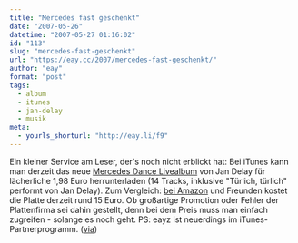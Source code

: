 ```yaml
---
title: "Mercedes fast geschenkt"
date: "2007-05-26"
datetime: "2007-05-27 01:16:02"
id: "113"
slug: "mercedes-fast-geschenkt"
url: "https://eay.cc/2007/mercedes-fast-geschenkt/"
author: "eay"
format: "post"
tags:
  - album
  - itunes
  - jan-delay
  - musik
meta:
  - yourls_shorturl: "http://eay.li/f9"
---
```


Ein kleiner Service am Leser, der's noch nicht erblickt hat: Bei iTunes kann man derzeit das neue [Mercedes Dance Livealbum](http://clk.tradedoubler.com/click?p=23761&a=1380002&url=http%3A%2F%2Fphobos.apple.com%2FWebObjects%2FMZStore.woa%2Fwa%2FviewAlbum%3Fi%3D255524578%26id%3D255524555%26s%3D143443%26partnerId%3D2003) von Jan Delay für lächerliche 1,98 Euro herrunterladen (14 Tracks, inklusive "Türlich, türlich" performt von Jan Delay). Zum Vergleich: [bei Amazon](http://www.amazon.de/exec/obidos/redirect-home/eayznet-21) und Freunden kostet die Platte derzeit rund 15 Euro. Ob großartige Promotion oder Fehler der Plattenfirma sei dahin gestellt, denn bei dem Preis muss man einfach zugreifen - solange es noch geht. PS: eayz ist neuerdings im iTunes-Partnerprogramm. ([via](http://www.admartinator.de/2007/05/26/schnaeppchen-jan-delay-fuer-198-eur/))
